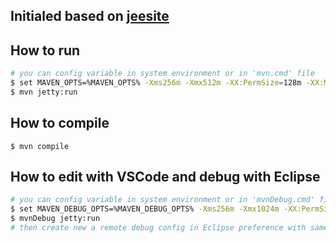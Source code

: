 ## Initialed based on [jeesite](https://github.com/thinkgem/jeesite)

## How to run

```bash
# you can config variable in system environment or in 'mvn.cmd' file
$ set MAVEN_OPTS=%MAVEN_OPTS% -Xms256m -Xmx512m -XX:PermSize=128m -XX:MaxPermSize=256m
$ mvn jetty:run
```

## How to compile

```
$ mvn compile
```

## How to edit with VSCode and debug with Eclipse

```bash
# you can config variable in system environment or in 'mvnDebug.cmd' file
$ set MAVEN_DEBUG_OPTS=%MAVEN_DEBUG_OPTS% -Xms256m -Xmx1024m -XX:PermSize=128M -XX:MaxPermSize=256M -agentlib:jdwp=transport=dt_socket,server=y,address=8000,suspend=n
$ mvnDebug jetty:run
# then create new a remote debug config in Eclipse preference with same port
```